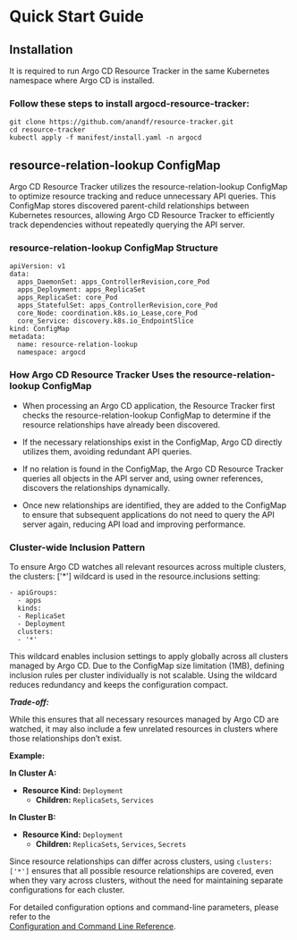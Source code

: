 # Quick Start Guide

## Installation

It is required to run Argo CD Resource Tracker in the same Kubernetes namespace where Argo CD is installed.

### Follow these steps to install argocd-resource-tracker:
```
git clone https://github.com/anandf/resource-tracker.git
cd resource-tracker
kubectl apply -f manifest/install.yaml -n argocd
```

## resource-relation-lookup ConfigMap

Argo CD Resource Tracker utilizes the resource-relation-lookup ConfigMap to optimize resource tracking and reduce unnecessary API queries. This ConfigMap stores discovered parent-child relationships between Kubernetes resources, allowing Argo CD Resource Tracker to efficiently track dependencies without repeatedly querying the API server.

### resource-relation-lookup ConfigMap Structure

```
apiVersion: v1
data:
  apps_DaemonSet: apps_ControllerRevision,core_Pod
  apps_Deployment: apps_ReplicaSet
  apps_ReplicaSet: core_Pod
  apps_StatefulSet: apps_ControllerRevision,core_Pod
  core_Node: coordination.k8s.io_Lease,core_Pod
  core_Service: discovery.k8s.io_EndpointSlice
kind: ConfigMap
metadata:
  name: resource-relation-lookup
  namespace: argocd
```

### How Argo CD Resource Tracker Uses the resource-relation-lookup ConfigMap

* When processing an Argo CD application, the Resource Tracker first checks the resource-relation-lookup ConfigMap to determine if the resource relationships have already been discovered.

* If the necessary relationships exist in the ConfigMap, Argo CD directly utilizes them, avoiding redundant API queries.

* If no relation is found in the ConfigMap, the Argo CD Resource Tracker queries all objects in the API server and, using owner references, discovers the relationships dynamically.

* Once new relationships are identified, they are added to the ConfigMap to ensure that subsequent applications do not need to query the API server again, reducing API load and improving performance.

### Cluster-wide Inclusion Pattern
To ensure Argo CD watches all relevant resources across multiple clusters, the clusters: ['*'] wildcard is used in the resource.inclusions setting:
```
- apiGroups:
  - apps
  kinds:
  - ReplicaSet
  - Deployment
  clusters:
  - '*'

```
This wildcard enables inclusion settings to apply globally across all clusters managed by Argo CD. Due to the ConfigMap size limitation (1MB), defining inclusion rules per cluster individually is not scalable. Using the wildcard reduces redundancy and keeps the configuration compact.

***Trade-off:***

While this ensures that all necessary resources managed by Argo CD are watched, it may also include a few unrelated resources in clusters where those relationships don’t exist.

**Example:**

**In Cluster A:**
- **Resource Kind:** `Deployment`
  - **Children:** `ReplicaSets`, `Services`

**In Cluster B:**
- **Resource Kind:** `Deployment`
  - **Children:** `ReplicaSets`, `Services`, `Secrets`

Since resource relationships can differ across clusters, using `clusters: ['*']` ensures that all possible resource relationships are covered, even when they vary across clusters, without the need for maintaining separate configurations for each cluster.


For detailed configuration options and command-line parameters, please refer to the  
[Configuration and Command Line Reference](./reference.md).

